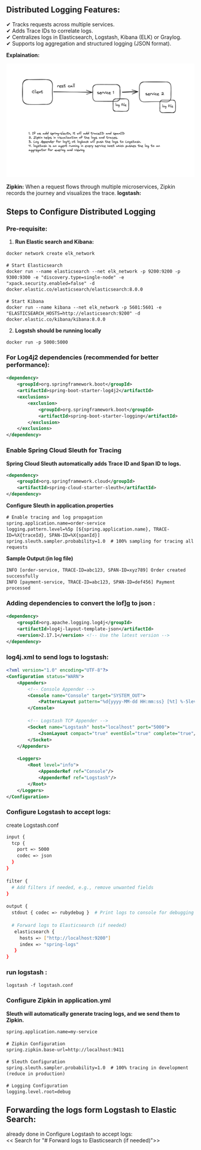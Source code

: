 

## Distributed Logging Features:
✔ Tracks requests across multiple services.</br>
✔ Adds Trace IDs to correlate logs.</br>
✔ Centralizes logs in Elasticsearch, Logstash, Kibana (ELK) or Graylog.</br>
✔ Supports log aggregation and structured logging (JSON format).</br>

**Explaination:**

![distributed-logging.png](distributed-logging.png)


**Zipkin:** When a request flows through multiple microservices, Zipkin records the journey and visualizes the trace.
**logstash:** 

## Steps to Configure Distributed Logging

### Pre-requisite:

1. **Run Elastic search and Kibana:**

```shell
docker network create elk_network

# Start Elasticsearch
docker run --name elasticsearch --net elk_network -p 9200:9200 -p 9300:9300 -e "discovery.type=single-node" -e "xpack.security.enabled=false" -d docker.elastic.co/elasticsearch/elasticsearch:8.0.0

# Start Kibana
docker run --name kibana --net elk_network -p 5601:5601 -e "ELASTICSEARCH_HOSTS=http://elasticsearch:9200" -d docker.elastic.co/kibana/kibana:8.0.0
```
2. **Logstsh should be running locally**

```shell
docker run -p 5000:5000
```

### For Log4j2 dependencies (recommended for better performance):

```xml
<dependency>
    <groupId>org.springframework.boot</groupId>
    <artifactId>spring-boot-starter-log4j2</artifactId>
    <exclusions>
        <exclusion>
            <groupId>org.springframework.boot</groupId>
            <artifactId>spring-boot-starter-logging</artifactId>
        </exclusion>
    </exclusions>
</dependency>
```


### Enable Spring Cloud Sleuth for Tracing

**Spring Cloud Sleuth automatically adds Trace ID and Span ID to logs.**

```xml
<dependency>
    <groupId>org.springframework.cloud</groupId>
    <artifactId>spring-cloud-starter-sleuth</artifactId>
</dependency>
```

**Configure Sleuth in application.properties**

```properties
# Enable tracing and log propagation
spring.application.name=order-service
logging.pattern.level=%5p [${spring.application.name}, TRACE-ID=%X{traceId}, SPAN-ID=%X{spanId}]
spring.sleuth.sampler.probability=1.0  # 100% sampling for tracing all requests
```

**Sample Output:(in log file)**

```log
INFO [order-service, TRACE-ID=abc123, SPAN-ID=xyz789] Order created successfully
INFO [payment-service, TRACE-ID=abc123, SPAN-ID=def456] Payment processed
```
### Adding dependencies to convert the lof]g to json :

```xml
<dependency>
    <groupId>org.apache.logging.log4j</groupId>
    <artifactId>log4j-layout-template-json</artifactId>
    <version>2.17.1</version> <!-- Use the latest version -->
</dependency>
```
### log4j.xml to send logs to logstash:

```xml
<?xml version="1.0" encoding="UTF-8"?>
<Configuration status="WARN">
    <Appenders>
        <!-- Console Appender -->
        <Console name="Console" target="SYSTEM_OUT">
            <PatternLayout pattern="%d{yyyy-MM-dd HH:mm:ss} [%t] %-5level %logger{36} - %msg%n" />
        </Console>

        <!-- Logstash TCP Appender -->
        <Socket name="Logstash" host="localhost" port="5000">
            <JsonLayout compact="true" eventEol="true" complete="true"/>
        </Socket>
    </Appenders>

    <Loggers>
        <Root level="info">
            <AppenderRef ref="Console"/>
            <AppenderRef ref="Logstash"/>
        </Root>
    </Loggers>
</Configuration>
```

### Configure Logstash to accept logs:

create Logstash.conf

```bash
input {
  tcp {
    port => 5000
    codec => json
  }
}

filter {
  # Add filters if needed, e.g., remove unwanted fields
}

output {
  stdout { codec => rubydebug }  # Print logs to console for debugging

  # Forward logs to Elasticsearch (if needed)
   elasticsearch {
     hosts => ["http://localhost:9200"]
     index => "spring-logs"
   }
}
```

### run logstash :

```shell
logstash -f logstash.conf
```


### Configure Zipkin in application.yml

**Sleuth will automatically generate tracing logs, and we send them to Zipkin.**

```properties
spring.application.name=my-service

# Zipkin Configuration
spring.zipkin.base-url=http://localhost:9411

# Sleuth Configuration
spring.sleuth.sampler.probability=1.0  # 100% tracing in development (reduce in production)

# Logging Configuration
logging.level.root=debug
```

## Forwarding the logs form Logstash to Elastic Search:

already done in Configure Logstash to accept logs: </br>
<< Search for "# Forward logs to Elasticsearch (if needed)">>




